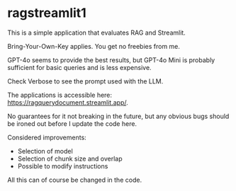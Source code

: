 # ragstreamlit1
This is a simple application that evaluates RAG and Streamlit.

Bring-Your-Own-Key applies. You get no freebies from me.

GPT-4o seems to provide the best results, but GPT-4o Mini is probably sufficient for basic queries and is less expensive.

Check Verbose to see the prompt used with the LLM.

The applications is accessible here: https://ragquerydocument.streamlit.app/.

No guarantees for it not breaking in the future, but any obvious bugs should be ironed out before I update the code here.

Considered improvements:
- Selection of model
- Selection of chunk size and overlap
- Possible to modify instructions

All this can of course be changed in the code.
